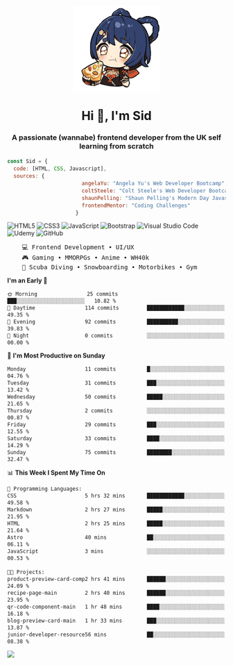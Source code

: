 <p align="center">
<img align="center" src="imgs/HuTaoPizza.gif" alt="Logo">
</p>
<h1 align="center">Hi 👋, I'm Sid</h1>
<h3 align="center">A passionate (wannabe) frontend developer from the UK self learning from scratch</h3>


```javascript
const Sid = {
  code: [HTML, CSS, Javascript],
  sources: {
                        angelaYu: "Angela Yu's Web Developer Bootcamp",
                        coltSteele: "Colt Steele's Web Developer Bootcamp",
                        shaunPelling: "Shaun Pelling's Modern Day Javascript",
                        frontendMentor: "Coding Challenges"
                      }
```

![HTML5](https://img.shields.io/badge/html5-%23E34F26.svg?style=for-the-badge&logo=html5&logoColor=white)
![CSS3](https://img.shields.io/badge/css3-%231572B6.svg?style=for-the-badge&logo=css3&logoColor=white)
![JavaScript](https://img.shields.io/badge/javascript-%23323330.svg?style=for-the-badge&logo=javascript&logoColor=%23F7DF1E)
![Bootstrap](https://img.shields.io/badge/bootstrap-%238511FA.svg?style=for-the-badge&logo=bootstrap&logoColor=white)
![Visual Studio Code](https://img.shields.io/badge/Visual%20Studio%20Code-0078d7.svg?style=for-the-badge&logo=visual-studio-code&logoColor=white)
![Udemy](https://img.shields.io/badge/Udemy-A435F0?style=for-the-badge&logo=Udemy&logoColor=white)
![GitHub](https://img.shields.io/badge/github-%23121011.svg?style=for-the-badge&logo=github&logoColor=white)

<pre>
    💻 Frontend Development • UI/UX 
    🎮 Gaming • MMORPGs • Anime • WH40k
    💪 Scuba Diving • Snowboarding • Motorbikes • Gym
</pre>

<!--START_SECTION:waka-->
**I'm an Early 🐤** 

```text
🌞 Morning                25 commits          ███░░░░░░░░░░░░░░░░░░░░░░   10.82 % 
🌆 Daytime                114 commits         ████████████░░░░░░░░░░░░░   49.35 % 
🌃 Evening                92 commits          ██████████░░░░░░░░░░░░░░░   39.83 % 
🌙 Night                  0 commits           ░░░░░░░░░░░░░░░░░░░░░░░░░   00.00 % 
```
📅 **I'm Most Productive on Sunday** 

```text
Monday                   11 commits          █░░░░░░░░░░░░░░░░░░░░░░░░   04.76 % 
Tuesday                  31 commits          ███░░░░░░░░░░░░░░░░░░░░░░   13.42 % 
Wednesday                50 commits          █████░░░░░░░░░░░░░░░░░░░░   21.65 % 
Thursday                 2 commits           ░░░░░░░░░░░░░░░░░░░░░░░░░   00.87 % 
Friday                   29 commits          ███░░░░░░░░░░░░░░░░░░░░░░   12.55 % 
Saturday                 33 commits          ████░░░░░░░░░░░░░░░░░░░░░   14.29 % 
Sunday                   75 commits          ████████░░░░░░░░░░░░░░░░░   32.47 % 
```


📊 **This Week I Spent My Time On** 

```text
💬 Programming Languages: 
CSS                      5 hrs 32 mins       ████████████░░░░░░░░░░░░░   49.58 % 
Markdown                 2 hrs 27 mins       █████░░░░░░░░░░░░░░░░░░░░   21.95 % 
HTML                     2 hrs 25 mins       █████░░░░░░░░░░░░░░░░░░░░   21.64 % 
Astro                    40 mins             ██░░░░░░░░░░░░░░░░░░░░░░░   06.11 % 
JavaScript               3 mins              ░░░░░░░░░░░░░░░░░░░░░░░░░   00.53 % 

🐱‍💻 Projects: 
product-preview-card-comp2 hrs 41 mins       ██████░░░░░░░░░░░░░░░░░░░   24.09 % 
recipe-page-main         2 hrs 40 mins       ██████░░░░░░░░░░░░░░░░░░░   23.95 % 
qr-code-component-main   1 hr 48 mins        ████░░░░░░░░░░░░░░░░░░░░░   16.18 % 
blog-preview-card-main   1 hr 33 mins        ███░░░░░░░░░░░░░░░░░░░░░░   13.87 % 
junior-developer-resource56 mins             ██░░░░░░░░░░░░░░░░░░░░░░░   08.38 % 
```


<!--END_SECTION:waka-->

<a href="">![](https://komarev.com/ghpvc/?username=sedaryildirim&style=for-the-badge)</a>
